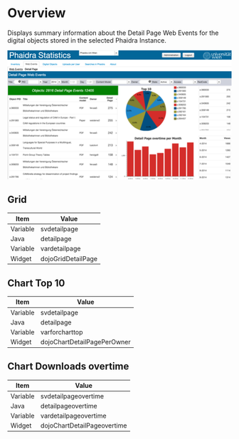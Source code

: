 

# Overview

Displays summary information about the Detail Page Web Events for the digital objects stored in the selected Phaidra Instance.


![](detailpage.png)





## Grid

|Item | Value |
| -- | -- |
|Variable | svdetailpage |
|Java| detailpage |
|Variable| vardetailpage |
|Widget |dojoGridDetailPage|


## Chart Top 10

|Item | Value |
| -- | -- |
|Variable | svdetailpage |
|Java| detailpage |
|Variable| varforcharttop |
|Widget | dojoChartDetailPagePerOwner |

## Chart Downloads overtime

|Item | Value |
| -- | -- |
|Variable | svdetailpageovertime |
|Java| detailpageovertime |
|Variable| vardetailpageovertime |
|Widget | dojoChartDetailPageovertime |